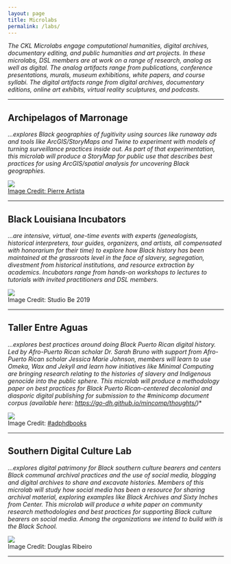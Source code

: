 ```yaml
---
layout: page
title: Microlabs
permalink: /labs/
---
```


*The CKL Microlabs engage computational humanities, digital archives, documentary editing, and public humanities and art projects. In these microlabs, DSL members are at work on a range of research, analog as well as digital. The analog artifacts range from publications, conference presentations, murals, museum exhibitions, white papers, and course syllabi. The digital artifacts range from digital archives, documentary editions, online art exhibits, virtual reality sculptures, and podcasts.*

***

## Archipelagos of Marronage

*...explores Black geographies of fugitivity using sources like runaway ads and tools like ArcGIS/StoryMaps and Twine to experiment with models of turning surveillance practices inside out. As part of that experimentation, this microlab will produce a StoryMap for public use that describes best practices for using ArcGIS/spatial analysis for uncovering Black geographies.*

<img src="http://ckl.dslprojects.org/%23repost%20@pierre_artista.png">
  <figcaption><a href="https://www.instagram.com/pierretheartist/">Image Credit: Pierre Artista</a></figcaption>


***

## Black Louisiana Incubators

*...are intensive, virtual, one-time events with experts (genealogists, historical interpreters, tour guides, organizers, and artists, all compensated with honorarium for their time) to explore how Black history has been maintained at the grassroots level in the face of slavery, segregation, divestment from historical institutions, and resource extraction by academics. Incubators range from hands-on workshops to lectures to tutorials with invited practitioners and DSL members.*

<img src="http://ckl.dslprojects.org/img/20190112_153807.jpg">
  <figcaption>Image Credit: Studio Be 2019</figcaption>


***


## Taller Entre Aguas

*...explores best practices around doing Black Puerto Rican digital history. Led by Afro-Puerto Rican scholar Dr. Sarah Bruno with support from Afro-Puerto Rican scholar Jessica Marie Johnson, members will learn to use Omeka, Wax and Jekyll and learn how initiatives like Minimal Computing are bringing research relating to the histories of slavery and Indigenous genocide into the public sphere. This microlab will produce a methodology paper on best practices for Black Puerto Rican-centered decolonial and diasporic digital publishing for submission to the #minicomp document corpus (available here: https://go-dh.github.io/mincomp/thoughts/)**

<img src="http://ckl.dslprojects.org/Mariano%20Negro%cc%81n%20Portillo%20and%20Rau%cc%81l%20Mayo%20Santana%20LA%20ESCLAVITUD%20URBANA%20EN%20SAN%20JUAN%20(Ediciones%20Huraca%cc%81n)%20and%20LAS%20NEGRAS%20by%20Yolanda%20Arroyo%20Pizarro%20%23adphdbooks.png">
  <figcaption>Image Credit: <a href="http://instagram.com/adphdbooks"">#adphdbooks</a></figcaption>


***

## Southern Digital Culture Lab

*...explores digital patrimony for Black southern culture bearers and centers Black communal archival practices and the use of social media, blogging and digital archives to share and excavate histories. Members of this microlab will study how social media has been a resource for sharing archival material, exploring examples like Black Archives and Sixty Inches from Center.  This microlab will produce a white paper on community research methodologies and best practices for supporting Black culture bearers on social media. Among the organizations we intend to build with is the Black School.*

<img src="http://ckl.dslprojects.org/douglas-ribeiro-dKQj-ubCKhA-unsplash.jpg">
  <figcaption>Image Credit: Douglas Ribeiro</figcaption>



***



